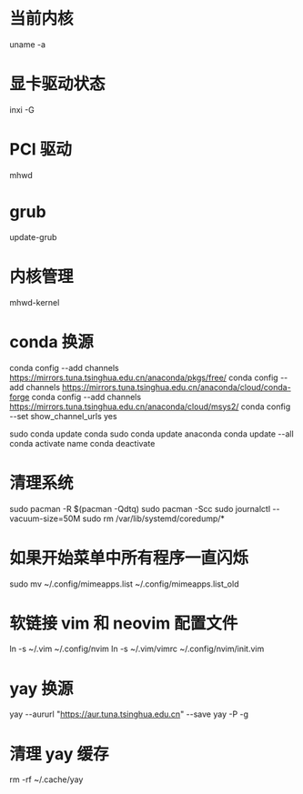 # 当前内核

uname -a

# 显卡驱动状态

inxi -G

# PCI 驱动

mhwd

# grub

update-grub

# 内核管理

mhwd-kernel

# conda 换源

conda config --add channels https://mirrors.tuna.tsinghua.edu.cn/anaconda/pkgs/free/
conda config --add channels https://mirrors.tuna.tsinghua.edu.cn/anaconda/cloud/conda-forge
conda config --add channels https://mirrors.tuna.tsinghua.edu.cn/anaconda/cloud/msys2/
conda config --set show_channel_urls yes

sudo conda update conda
sudo conda update anaconda
conda update --all
conda activate name
conda deactivate

# 清理系统

sudo pacman -R $(pacman -Qdtq)
sudo pacman -Scc
sudo journalctl --vacuum-size=50M
sudo rm /var/lib/systemd/coredump/\*

# 如果开始菜单中所有程序一直闪烁

sudo mv ~/.config/mimeapps.list ~/.config/mimeapps.list_old

# 软链接 vim 和 neovim 配置文件

ln -s ~/.vim ~/.config/nvim
ln -s ~/.vim/vimrc ~/.config/nvim/init.vim

# yay 换源

yay --aururl "https://aur.tuna.tsinghua.edu.cn" --save
yay -P -g

# 清理 yay 缓存

rm -rf ~/.cache/yay
